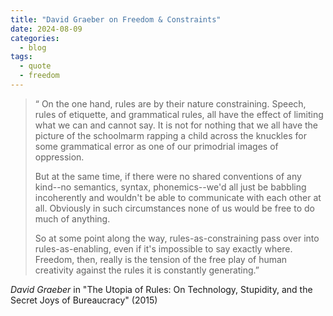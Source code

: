 ```yaml
---
title: "David Graeber on Freedom & Constraints"
date: 2024-08-09
categories:
  - blog
tags:
  - quote
  - freedom
---
```


> “ On the one hand, rules are by their nature constraining. Speech, rules of etiquette, and grammatical rules, all have the effect of limiting what we can and cannot say. It is not for nothing that we all have the picture of the schoolmarm rapping a child across the knuckles for some grammatical error as one of our primodrial images of oppression.  
>
> But at the same time, if there were no shared conventions of any kind--no semantics, syntax, phonemics--we'd all just be babbling incoherently and wouldn't be able to communicate with each other at all. Obviously in such circumstances none of us would be free to do much of anything.  
>
> So at some point along the way, rules-as-constraining pass over into rules-as-enabling, even if it's impossible to say exactly where. Freedom, then, really is the tension of the free play of human creativity against the rules it is constantly generating.”    

<cite>David Graeber</cite> in "The Utopia of Rules: On Technology, Stupidity, and the Secret Joys of Bureaucracy" (2015)
